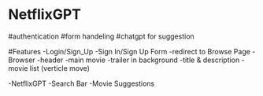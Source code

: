 # NetflixGPT
#authentication
#form handeling
#chatgpt for suggestion


#Features
-Login/Sign_Up
    -Sign In/Sign Up Form
    -redirect to Browse Page
-Browser
   -header
   -main movie
        -trailer in background
        -title & description
            -movie list (verticle move)

-NetflixGPT
    -Search Bar
    -Movie Suggestions
